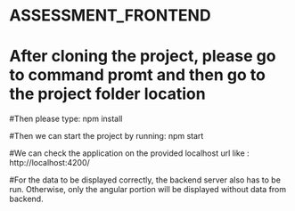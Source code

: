 # ASSESSMENT_FRONTEND


# After cloning the project,  please go to command promt and then go to the project folder location

#Then please type: npm install 

#Then we can start the project by running: npm start

#We can check the application on the provided localhost url like : http://localhost:4200/


#For the data to be displayed correctly, the backend server also has to be run. Otherwise, only the angular portion will be displayed without data from backend. 
